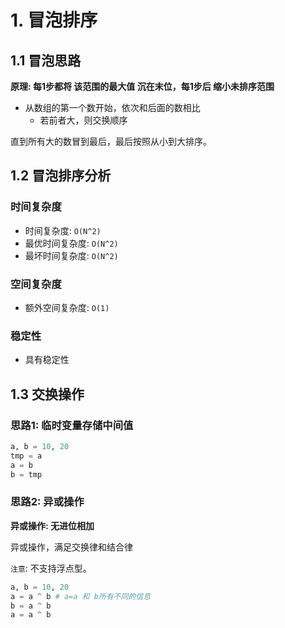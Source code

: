 # 1. 冒泡排序

## 1.1 冒泡思路
**原理: 每1步都将 该范围的最大值 沉在末位，每1步后 缩小未排序范围**

* 从数组的第一个数开始，依次和后面的数相比
  * 若前者大，则交换顺序
    
直到所有大的数冒到最后，最后按照从小到大排序。


## 1.2 冒泡排序分析
### 时间复杂度
* 时间复杂度: `O(N^2)`
* 最优时间复杂度: `O(N^2)`
* 最坏时间复杂度: `O(N^2)`  

### 空间复杂度
* 额外空间复杂度: `O(1)`
  
### 稳定性
* 具有稳定性


## 1.3 交换操作

### 思路1: 临时变量存储中间值
```python
a, b = 10, 20
tmp = a
a = b
b = tmp
```

### 思路2: 异或操作
**异或操作: 无进位相加**

异或操作，满足交换律和结合律

`注意`: 不支持浮点型。

```python
a, b = 10, 20
a = a ^ b # a=a 和 b所有不同的信息
b = a ^ b
a = a ^ b
```
